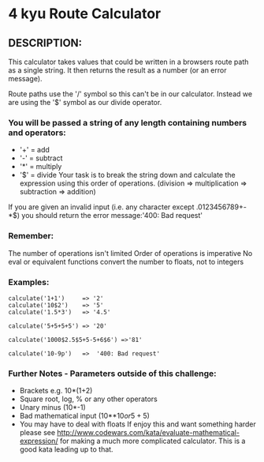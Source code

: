 # 4 kyu Route Calculator

## DESCRIPTION:
This calculator takes values that could be written in a browsers route path as a single string. It then returns the result as a number (or an error message).

Route paths use the '/' symbol so this can't be in our calculator. Instead we are using the '$' symbol as our divide operator.

### You will be passed a string of any length containing numbers and operators:

* '+' = add
* '-' = subtract
* '*' = multiply
* '$' = divide
Your task is to break the string down and calculate the expression using this order of operations. (division => multiplication => subtraction => addition)

If you are given an invalid input (i.e. any character except .0123456789+-*$) you should return the error message:'400: Bad request'

### Remember:
The number of operations isn't limited
Order of operations is imperative
No eval or equivalent functions
convert the number to floats, not to integers
### Examples:
```
calculate('1+1')     => '2'
calculate('10$2')    => '5'
calculate('1.5*3')   => '4.5'

calculate('5+5+5+5') => '20'

calculate('1000$2.5$5+5-5+6$6') =>'81'

calculate('10-9p')   =>  '400: Bad request'
```

### Further Notes - Parameters outside of this challenge:
* Brackets e.g. 10*(1+2)
* Square root, log, % or any other operators
* Unary minus (10*-1)
* Bad mathematical input (10**$10 or 5+5$)
* You may have to deal with floats
If enjoy this and want something harder please see http://www.codewars.com/kata/evaluate-mathematical-expression/ for making a much more complicated calculator. This is a good kata leading up to that.